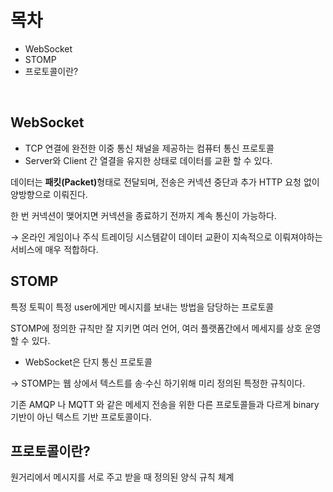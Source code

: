 # 목차
* WebSocket
* STOMP
* 프로토콜이란?

<br/>

## WebSocket
* TCP 연결에 완전한 이중 통신 채널을 제공하는 컴퓨터 통신 프로토콜
* Server와 Client 간 열결을 유지한 상태로 데이터를 교환 할 수 있다.

데이터는 <b>패킷(Packet)</b>형태로 전달되며, 전송은 커넥션 중단과 추가 HTTP 요청 없이 양방향으로 이뤄진다. <br/>

한 번 커넥션이 맺어지면 커넥션을 종료하기 전까지 계속 통신이 가능하다. <br/>

→ 온라인 게임이나 주식 트레이딩 시스템같이 데이터 교환이 지속적으로 이뤄져야하는 서비스에 매우 적합하다.

## STOMP
특정 토픽이 특정 user에게만 메시지를 보내는 방법을 담당하는 프로토콜 <br/>

STOMP에 정의한 규칙만 잘 지키면 여러 언어, 여러 플랫폼간에서 메세지를 상호 운영할 수 있다.
* WebSocket은 단지 통신 프로토콜

→ STOMP는 웹 상에서 텍스트를 송·수신 하기위해 미리 정의된 특정한 규칙이다.

기존 AMQP 나 MQTT 와 같은 메세지 전송을 위한 다른 프로토콜들과 다르게 binary 기반이 아닌 텍스트 기반 프로토콜이다.

## 프로토콜이란?
원거리에서 메시지를 서로 주고 받을 때 정의된 양식 규칙 체계
